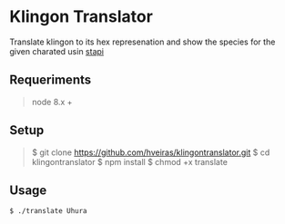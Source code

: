 # Klingon Translator

Translate klingon to its hex represenation and show the species for the given charated usin [stapi](http://stapi.co)

## Requeriments

> node 8.x +

## Setup

> $ git clone https://github.com/hveiras/klingontranslator.git
$ cd klingontranslator
$ npm install
$ chmod +x translate

## Usage

`$ ./translate Uhura`
